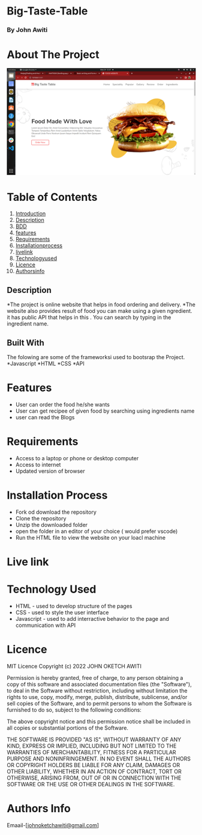 # Big-Taste-Table
### By John Awiti

# About The Project

![Front page of the website](./assets/images/project%20pic.png)

# Table of Contents
1. [Introduction](#Iintroduction)
2. [Description](#Description)
3. [BDD](#BehaviorDrivenDevelopment)
4. [features](#Featuress)
5. [Requirements](#Requirements)
6. [Installationprocess](#Installation)
7. [livelink](#Livelink)
8. [Technologyused](#TechnologyUsed)
9. [Licence](#Licence)
10. [Authorsinfo](#AuthorsInfo)


## Description

*The project is online website that helps in food ordering and delivery.
*The website also provides result of food you can make using a given ngredient. it has public API that helps in this . You can search by typing in the ingredient name.

## Built With

The folowing are some of the frameworksi used to bootsrap the Project.
*Javascript
*HTML
*CSS
*API

# Features

* User can order the food he/she wants
* User can get recipee of given food by searching using ingredients name
* user can read the Blogs

# Requirements

* Access to a laptop or phone or desktop computer
* Access to internet
* Updated version of browser

# Installation Process

* Fork od download the repository
* Clone the repository
* Unzip the downloaded folder
* open the folder in an editor of your choice ( would prefer vscode)
* Run the HTML file to view the website on your loacl machine

# Live link

# Technology Used

* HTML - used to develop structure of the pages
* CSS - used to style the user interface
* Javascript - used to add interractive behavior to the page and communication with API

# Licence 

MIT Licence 
Copyright (c) 2022 JOHN OKETCH AWITI

Permission is hereby granted, free of charge, to any person obtaining a copy of this software and associated documentation files (the "Software"), to deal in the Software without restriction, including without limitation the rights to use, copy, modify, merge, publish, distribute, sublicense, and/or sell copies of the Software, and to permit persons to whom the Software is furnished to do so, subject to the following conditions:

The above copyright notice and this permission notice shall be included in all copies or substantial portions of the Software.

THE SOFTWARE IS PROVIDED "AS IS", WITHOUT WARRANTY OF ANY KIND, EXPRESS OR IMPLIED, INCLUDING BUT NOT LIMITED TO THE WARRANTIES OF MERCHANTABILITY, FITNESS FOR A PARTICULAR PURPOSE AND NONINFRINGEMENT. IN NO EVENT SHALL THE AUTHORS OR COPYRIGHT HOLDERS BE LIABLE FOR ANY CLAIM, DAMAGES OR OTHER LIABILITY, WHETHER IN AN ACTION OF CONTRACT, TORT OR OTHERWISE, ARISING FROM, OUT OF OR IN CONNECTION WITH THE SOFTWARE OR THE USE OR OTHER DEALINGS IN THE SOFTWARE. 

# Authors Info

Emaail-[johnoketchawiti@gmail.com]
